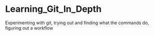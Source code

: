 # Learning_Git_In_Depth
Experimenting with git, trying out and finding what the commands do, figuring out a workflow
